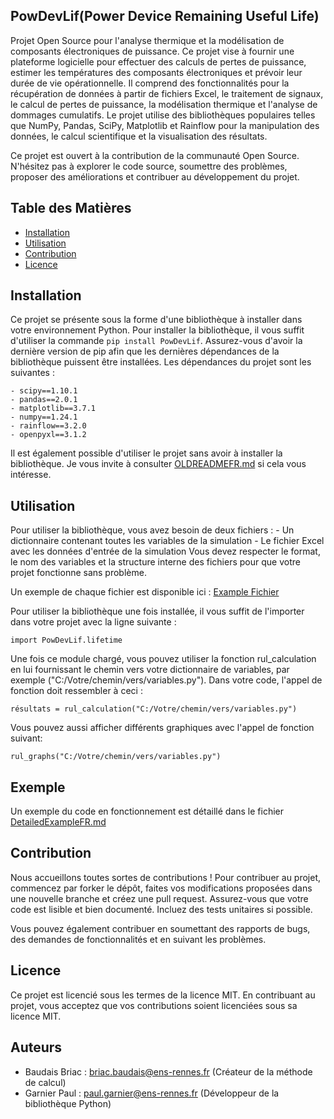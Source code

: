## PowDevLif(Power Device Remaining Useful Life)

Projet Open Source pour l'analyse thermique et la modélisation de composants électroniques de puissance.
Ce projet vise à fournir une plateforme logicielle pour effectuer des calculs de pertes de puissance, estimer les températures des composants électroniques et prévoir leur durée de vie opérationnelle.
Il comprend des fonctionnalités pour la récupération de données à partir de fichiers Excel, le traitement de signaux, le calcul de pertes de puissance, la modélisation thermique et l'analyse de dommages cumulatifs.
Le projet utilise des bibliothèques populaires telles que NumPy, Pandas, SciPy, Matplotlib et Rainflow pour la manipulation des données, le calcul scientifique et la visualisation des résultats.

Ce projet est ouvert à la contribution de la communauté Open Source. N'hésitez pas à explorer le code source, soumettre des problèmes, proposer des améliorations et contribuer au développement du projet.

## Table des Matières
- [Installation](#Installation)
- [Utilisation](#Utilisation)
- [Contribution](#Contribution)
- [Licence](#Licence)

## Installation
Ce projet se présente sous la forme d'une bibliothèque à installer dans votre environnement Python.
Pour installer la bibliothèque, il vous suffit d'utiliser la commande `pip install PowDevLif`.
Assurez-vous d'avoir la dernière version de pip afin que les dernières dépendances de la bibliothèque puissent être installées.
Les dépendances du projet sont les suivantes :

    - scipy==1.10.1
    - pandas==2.0.1
    - matplotlib==3.7.1
    - numpy==1.24.1
    - rainflow==3.2.0
    - openpyxl==3.1.2

Il est également possible d'utiliser le projet sans avoir à installer la bibliothèque. Je vous invite à consulter [OLDREADMEFR.md](https://gitlab.com/PGarn/LifeTime_IGBT_Calculation/-/blob/main/OLDREADMEFR.md) si cela vous intéresse.

## Utilisation
Pour utiliser la bibliothèque, vous avez besoin de deux fichiers :
    - Un dictionnaire contenant toutes les variables de la simulation
    - Le fichier Excel avec les données d'entrée de la simulation
Vous devez respecter le format, le nom des variables et la structure interne des fichiers pour que votre projet fonctionne sans problème.

Un exemple de chaque fichier est disponible ici : [Example Fichier](https://gitlab.com/PGarn/LifeTime_IGBT_Calculation/-/tree/main/example)

Pour utiliser la bibliothèque une fois installée, il vous suffit de l'importer dans votre projet avec la ligne suivante :

`import PowDevLif.lifetime`

Une fois ce module chargé, vous pouvez utiliser la fonction rul_calculation en lui fournissant le chemin vers votre dictionnaire de variables, par exemple ("C:/Votre/chemin/vers/variables.py"). Dans votre code, l'appel de fonction doit ressembler à ceci :

`résultats = rul_calculation("C:/Votre/chemin/vers/variables.py")`

Vous pouvez aussi afficher différents graphiques avec l'appel de fonction suivant:

`rul_graphs("C:/Votre/chemin/vers/variables.py")`

## Exemple
Un exemple du code en fonctionnement est détaillé dans le fichier [DetailedExampleFR.md](https://gitlab.com/PGarn/LifeTime_IGBT_Calculation/-/blob/main/details/DetailedExampleFR.md)

## Contribution
Nous accueillons toutes sortes de contributions ! Pour contribuer au projet, commencez par forker le dépôt, faites vos modifications proposées dans une nouvelle branche et créez une pull request. Assurez-vous que votre code est lisible et bien documenté. Incluez des tests unitaires si possible.

Vous pouvez également contribuer en soumettant des rapports de bugs, des demandes de fonctionnalités et en suivant les problèmes.

## Licence
Ce projet est licencié sous les termes de la licence MIT. En contribuant au projet, vous acceptez que vos contributions soient licenciées sous sa licence MIT.

## Auteurs

- Baudais Briac : briac.baudais@ens-rennes.fr (Créateur de la méthode de calcul)
- Garnier Paul : paul.garnier@ens-rennes.fr (Développeur de la bibliothèque Python)
